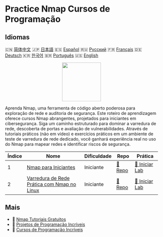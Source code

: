 # Practice Nmap Cursos de Programação

## Idiomas

🇨🇳 [简体中文](README_zh.md) 🇯🇵 [日本語](README_ja.md) 🇪🇸 [Español](README_es.md) 🇷🇺 [Русский](README_ru.md) 🇫🇷 [Français](README_fr.md) 🇩🇪 [Deutsch](README_de.md) 🇰🇷 [한국어](README_ko.md) 🇧🇷 [Português](README_pt.md) 🇺🇸 [English](README.md) 

<div align="center">
<img width="128px" src="https://file.labex.io/path/pPoL1KPkCT9I.png">
</div>

Aprenda Nmap, uma ferramenta de código aberto poderosa para exploração de rede e auditoria de segurança. Este roteiro de aprendizagem oferece cursos Nmap abrangentes, projetados para iniciantes em cibersegurança. Siga um caminho estruturado para dominar a varredura de rede, descoberta de portas e avaliação de vulnerabilidades. Através de tutoriais práticos (não em vídeo) e exercícios práticos em um ambiente de teste de varredura de rede dedicado, você ganhará experiência real no uso do Nmap para mapear redes e identificar riscos de segurança.

|   Índice | Nome                                                                                                                    | Dificuldade   | Repo                                                                                  | Prática                                                                                    |
|----------|-------------------------------------------------------------------------------------------------------------------------|---------------|---------------------------------------------------------------------------------------|--------------------------------------------------------------------------------------------|
|        1 | [Nmap para Iniciantes](https://labex.io/pt/courses/nmap-for-beginners)                                                  | Iniciante     | [🔗 Repo](https://github.com/labex-labs/nmap-for-beginners)                           | [🚀 Iniciar Lab](https://labex.io/pt/courses/nmap-for-beginners)                           |
|        2 | [Varredura de Rede Prática com Nmap no Linux](https://labex.io/pt/courses/hands-on-network-scanning-with-nmap-on-linux) | Iniciante     | [🔗 Repo](https://github.com/labex-labs/hands-on-network-scanning-with-nmap-on-linux) | [🚀 Iniciar Lab](https://labex.io/pt/courses/hands-on-network-scanning-with-nmap-on-linux) |

## Mais

- 🔗 [Nmap Tutoriais Gratuitos](https://github.com/labex-labs/nmap-free-tutorials)
- 🔗 [Projetos de Programação Incríveis](https://github.com/labex-labs/awesome-programming-projects)
- 🔗 [Cursos de Programação Incríveis](https://github.com/labex-labs/awesome-programming-courses)


